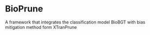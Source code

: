 # BioPrune
A framework that integrates the classification model BioBGT with bias mitigation method form XTranPrune
